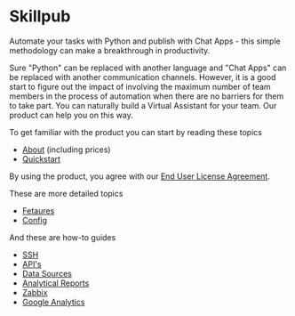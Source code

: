 # Skillpub

Automate your tasks with Python and publish with Chat Apps - this simple methodology can make a breakthrough in productivity.

Sure "Python" can be replaced with another language and "Chat Apps" can be replaced with another communication channels. However, it is a good start to figure out the impact of involving the maximum number of team members in the process of automation when there are no barriers for them to take part. You can naturally build a Virtual Assistant for your team. Our product can help you on this way.

To get familiar with the product you can start by reading these topics
 - [About](about.md#skillpub-what-is-itquestion) (including prices)
 - [Quickstart](quickstart.md#quickstart)
 
By using the product, you agree with our [End User License Agreement](license.md#end-user-license-agreement-for-skillpub-software).

These are more detailed topics
 - [Fetaures](features.md#features)
 - [Config](config.md#config)

And these are how-to guides
 - [SSH](guides/ssh.md#ssh)
 - [API's](guides/api.md#apis)
 - [Data Sources](guides/data_sources.md#data-sources)
 - [Analytical Reports](guides/analytical_reports.md#analytical-reports)
 - [Zabbix](guides/zabbix.md#zabbix)
 - [Google Analytics](guides/google_analytics.md#google-analytics)

